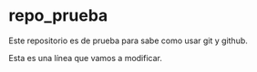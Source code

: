 # repo_prueba
Este repositorio es de prueba para sabe como usar git y github.

Esta es una línea que vamos a modificar.
